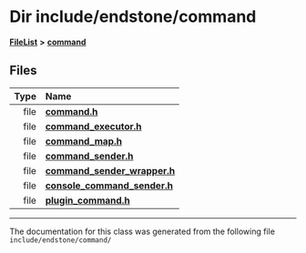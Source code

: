 

# Dir include/endstone/command



[**FileList**](files.md) **>** [**command**](dir_5c7b2dbfabcd1115569d1e20a260545c.md)












## Files

| Type | Name |
| ---: | :--- |
| file | [**command.h**](command_8h.md) <br> |
| file | [**command\_executor.h**](command__executor_8h.md) <br> |
| file | [**command\_map.h**](command__map_8h.md) <br> |
| file | [**command\_sender.h**](command__sender_8h.md) <br> |
| file | [**command\_sender\_wrapper.h**](command__sender__wrapper_8h.md) <br> |
| file | [**console\_command\_sender.h**](console__command__sender_8h.md) <br> |
| file | [**plugin\_command.h**](plugin__command_8h.md) <br> |



























































------------------------------
The documentation for this class was generated from the following file `include/endstone/command/`

